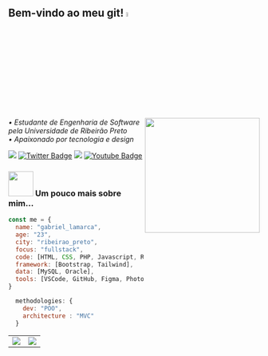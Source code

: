 <h2> Bem-vindo ao meu git! <img src="https://media.giphy.com/media/2Y8WL0eWZDNIFRoQbO/giphy.gif" width="5%"></h2>
<img align='right' src="https://media.giphy.com/media/YRMb6dd7zprS00JdGZ/giphy.gif" width="230">
<i>• Estudante de Engenharia de Software pela Universidade de Ribeirão Preto <br></i>
<i>• Apaixonado por tecnologia e design</i>

</em></p>

<a href="https://wa.me/+5516997310678?text=Gabrie%20Lamarca" alt="WhatsApp"><img src="https://img.shields.io/badge/-WhatsApp-25d366?style=flat-square&labelColor=25d366&logo=whatsapp&logoColor=white&link=API-DO-SEU-WHATSAPP"/></a>
[![Twitter Badge](https://img.shields.io/badge/-Twitter-1ca0f1?style=flat-square&labelColor=1ca0f1&logo=twitter&logoColor=white&link=https://twitter.com/lams0110)](https://twitter.com/lams0110)
  <a href="https://criarmeulink.com.br/u/1672256468" alt="Gmail">
  <img src="https://img.shields.io/badge/-Gmail-FF0000?style=flat-square&labelColor=FF0000&logo=gmail&logoColor=white&link=LINK-DO-SEU-EMAIL" /></a>
[![Youtube Badge](https://img.shields.io/badge/-YouTube-ff0000?style=flat-square&labelColor=ff0000&logo=youtube&logoColor=white&link=https://www.youtube.com/@gabriellamarcagaldinodasil5077/featured)](https://www.youtube.com/@gabriellamarcagaldinodasil5077/featured)


### <img src="https://media.giphy.com/media/Jlys8jzFoI8ne/giphy.gif" width="50"> Um pouco mais sobre mim...

```javascript
const me = {
  name: "gabriel_lamarca",
  age: "23",
  city: "ribeirao_preto",
  focus: "fullstack",  
  code: [HTML, CSS, PHP, Javascript, React, Python, Java],
  framework: [Bootstrap, Tailwind],
  data: [MySQL, Oracle],
  tools: [VSCode, GitHub, Figma, Photoshop, Illustrator]
}

  methodologies: {
    dev: "POO",
    architecture : "MVC"
  }
```


  

  
  <table style="width:100%" border='0'>
  <tr>
    <td>
  <img align="center" src="https://github-readme-stats.vercel.app/api?username=lamarcaa&count_private=true&include_all_commits=true&show_icons=true&title_color=007bff&text_color=e7e7e7&icon_color=007bff&bg_color=171c28" />
</td>
    <td>
      <img align="center" src="https://github-readme-stats.vercel.app/api/top-langs/?username=lamarcaa&layout=compact&title_color=007bff&text_color=e7e7e7&icon_color=007bff&bg_color=171c28" />
</td>
  </tr>
</table>
